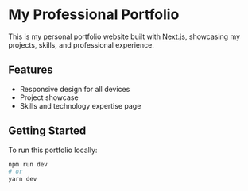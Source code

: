 # My Professional Portfolio

This is my personal portfolio website built with [Next.js](https://nextjs.org/), showcasing my projects, skills, and professional experience.

## Features

- Responsive design for all devices
- Project showcase
- Skills and technology expertise page


## Getting Started

To run this portfolio locally:

```bash
npm run dev
# or
yarn dev